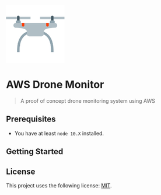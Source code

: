 <p align="left">
   <img src=".github/logo.svg" width="160"/>
</p>

# AWS Drone Monitor

> A proof of concept drone monitoring system using AWS

## Prerequisites

* You have at least `node 10.X` installed.

## Getting Started

## License

This project uses the following license: [MIT](https://github.com/Davidsksilva/drone-network-dashboard/blob/master/LICENSE.md).
